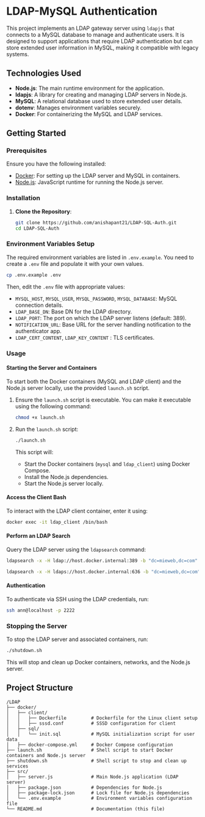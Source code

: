 # LDAP-MySQL Authentication

This project implements an LDAP gateway server using `ldapjs` that connects to a MySQL database to manage and authenticate users. It is designed to support applications that require LDAP authentication but can store extended user information in MySQL, making it compatible with legacy systems.

## Technologies Used

- **Node.js**: The main runtime environment for the application.
- **ldapjs**: A library for creating and managing LDAP servers in Node.js.
- **MySQL**: A relational database used to store extended user details.
- **dotenv**: Manages environment variables securely.
- **Docker**: For containerizing the MySQL and LDAP services.

## Getting Started

### Prerequisites

Ensure you have the following installed:

- [Docker](https://www.docker.com/): For setting up the LDAP server and MySQL in containers.
- [Node.js](https://nodejs.org/): JavaScript runtime for running the Node.js server.

### Installation

1. **Clone the Repository**:

   ```bash
   git clone https://github.com/anishapant21/LDAP-SQL-Auth.git
   cd LDAP-SQL-Auth
   ```

### Environment Variables Setup

The required environment variables are listed in `.env.example`. You need to create a `.env` file and populate it with your own values.

```sh
cp .env.example .env
```

Then, edit the `.env` file with appropriate values:

- `MYSQL_HOST`, `MYSQL_USER`, `MYSQL_PASSWORD`, `MYSQL_DATABASE`: MySQL connection details.
- `LDAP_BASE_DN`: Base DN for the LDAP directory.
- `LDAP_PORT`: The port on which the LDAP server listens (default: 389).
- `NOTIFICATION_URL`: Base URL for the server handling notification to the authenticator app.
- `LDAP_CERT_CONTENT`, `LDAP_KEY_CONTENT` : TLS certificates.

### Usage

#### Starting the Server and Containers

To start both the Docker containers (MySQL and LDAP client) and the Node.js server locally, use the provided `launch.sh` script.

1. Ensure the `launch.sh` script is executable. You can make it executable using the following command:

   ```bash
   chmod +x launch.sh
   ```

2. Run the `launch.sh` script:

   ```bash
   ./launch.sh
   ```

   This script will:

   - Start the Docker containers (`mysql` and `ldap_client`) using Docker Compose.
   - Install the Node.js dependencies.
   - Start the Node.js server locally.

#### Access the Client Bash

To interact with the LDAP client container, enter it using:

```bash
docker exec -it ldap_client /bin/bash
```

#### Perform an LDAP Search

Query the LDAP server using the `ldapsearch` command:

```bash
ldapsearch -x -H ldap://host.docker.internal:389 -b "dc=mieweb,dc=com" "(uid=ann)"
```

```bash
ldapsearch -x -H ldaps://host.docker.internal:636 -b "dc=mieweb,dc=com" "(uid=ann)"
```

#### Authentication

To authenticate via SSH using the LDAP credentials, run:

```bash
ssh ann@localhost -p 2222
```

### Stopping the Server

To stop the LDAP server and associated containers, run:

```bash
./shutdown.sh
```

This will stop and clean up Docker containers, networks, and the Node.js server.

## Project Structure

```plaintext
/LDAP
├── docker/
│   ├── client/
│   │   ├── Dockerfile         # Dockerfile for the Linux client setup
│   │   ├── sssd.conf          # SSSD configuration for client
│   ├── sql/
│   │   └── init.sql           # MySQL initialization script for user data
│   ├── docker-compose.yml     # Docker Compose configuration
├── launch.sh                  # Shell script to start Docker containers and Node.js server
├── shutdown.sh                # Shell script to stop and clean up services
├── src/
│   ├── server.js              # Main Node.js application (LDAP server)
│   ├── package.json           # Dependencies for Node.js
│   ├── package-lock.json      # Lock file for Node.js dependencies
│   └── .env.example           # Environment variables configuration file
└── README.md                  # Documentation (this file)
```
